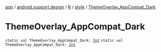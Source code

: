 [app](../../../index.md) / [android.support.design](../../index.md) / [R](../index.md) / [style](index.md) / [ThemeOverlay_AppCompat_Dark](.)

# ThemeOverlay_AppCompat_Dark

`static val ThemeOverlay_AppCompat_Dark: `[`Int`](https://kotlinlang.org/api/latest/jvm/stdlib/kotlin/-int/index.html)
`static val ThemeOverlay_AppCompat_Dark: `[`Int`](https://kotlinlang.org/api/latest/jvm/stdlib/kotlin/-int/index.html)